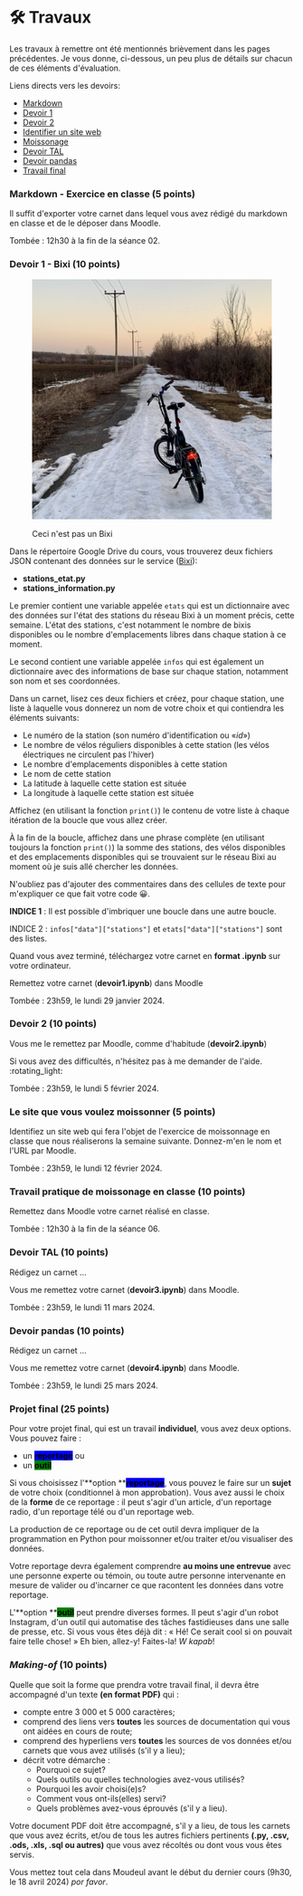# 🛠 Travaux

Les travaux à remettre ont été mentionnés brièvement dans les pages précédentes. Je vous donne, ci-dessous, un peu plus de détails sur chacun de ces éléments d'évaluation.

Liens directs vers les devoirs:

* [Markdown](travaux.md#md)
* [Devoir 1](travaux.md#devoir-1)
* [Devoir 2](travaux.md#devoir-2)
* [Identifier un site web](travaux.md#site)
* [Moissonage](travaux.md#moisson)
* [Devoir TAL](travaux.md#devoir-3)
* [Devoir pandas](travaux.md#devoir-4)
* [Travail final](travaux.md#projet-final-25-points)

### Markdown - Exercice en classe (5 points) <a href="#md" id="md"></a>

Il suffit d'exporter votre carnet dans lequel vous avez rédigé du markdown en classe et de le déposer dans Moodle.

Tombée : 12h30 à la fin de la séance 02.

### Devoir 1 - Bixi (10 points) <a href="#devoir-1" id="devoir-1"></a>

<figure><img src="../.gitbook/assets/velohiver.jpeg" alt=""><figcaption><p>Ceci n'est pas un Bixi</p></figcaption></figure>

Dans le répertoire Google Drive du cours, vous trouverez deux fichiers JSON contenant des données sur le service ([Bixi](https://bixi.com/fr/)):

* **stations\_etat.py**
* **stations\_information.py**

Le premier contient une variable appelée `etats` qui est un dictionnaire avec des données sur l'état des stations du réseau Bixi à un moment précis, cette semaine. L'état des stations, c'est notamment le nombre de bixis disponibles ou le nombre d'emplacements libres dans chaque station à ce moment.

Le second contient une variable appelée `infos` qui est également un dictionnaire avec des informations de base sur chaque station, notamment son nom et ses coordonnées.

Dans un carnet, lisez ces deux fichiers et créez, pour chaque station, une liste à laquelle vous donnerez un nom de votre choix et qui contiendra les éléments suivants:

* Le numéro de la station (son numéro d'identification ou «_id_»)
* Le nombre de vélos réguliers disponibles à cette station (les vélos électriques ne circulent pas l'hiver)
* Le nombre d'emplacements disponibles à cette station
* Le nom de cette station
* La latitude à laquelle cette station est située
* La longitude à laquelle cette station est située

Affichez (en utilisant la fonction `print()`) le contenu de votre liste à chaque itération de la boucle que vous allez créer.

À la fin de la boucle, affichez dans une phrase complète (en utilisant toujours la fonction `print()`) la somme des stations, des vélos disponibles et des emplacements disponibles qui se trouvaient sur le réseau Bixi au moment où je suis allé chercher les données.

N'oubliez pas d'ajouter des commentaires dans des cellules de texte pour m'expliquer ce que fait votre code 😀.

**INDICE 1** : Il est possible d'imbriquer une boucle dans une autre boucle.

INDICE 2 : `infos["data"]["stations"]` et `etats["data"]["stations"]` sont des listes.

Quand vous avez terminé, téléchargez votre carnet en **format .ipynb** sur votre ordinateur.

Remettez votre carnet (**devoir1.ipynb**) dans Moodle

Tombée : 23h59, le lundi 29 janvier 2024.

### Devoir 2 (10 points) <a href="#devoir-2" id="devoir-2"></a>

Vous me le remettez par Moodle, comme d'habitude (**devoir2.ipynb**)

Si vous avez des difficultés, n'hésitez pas à me demander de l'aide. :rotating\_light:

Tombée : 23h59, le lundi 5 février 2024.

### Le site que vous voulez moissonner (5 points) <a href="#site" id="site"></a>

Identifiez un site web qui fera l'objet de l'exercice de moissonnage en classe que nous réaliserons la semaine suivante. Donnez-m'en le nom et l'URL par Moodle.

Tombée : 23h59, le lundi 12 février 2024.

### Travail pratique de moissonage en classe (10 points) <a href="#moisson" id="moisson"></a>

Remettez dans Moodle votre carnet réalisé en classe.

Tombée : 12h30 à la fin de la séance 06.

### Devoir TAL (10 points) <a href="#devoir-3" id="devoir-3"></a>

Rédigez un carnet ...

Vous me remettez votre carnet (**devoir3.ipynb**) dans Moodle.

Tombée : 23h59, le lundi 11 mars 2024.

### Devoir pandas (10 points) <a href="#devoir-4" id="devoir-4"></a>

Rédigez un carnet ...

Vous me remettez votre carnet (**devoir4.ipynb**) dans Moodle.

Tombée : 23h59, le lundi 25 mars 2024.

### Projet final (25 points)

Pour votre projet final, qui est un travail **individuel**, vous avez deux options. Vous pouvez faire :

* un <mark style="background-color:blue;">**reportage**</mark> ou
* un <mark style="background-color:green;">**outil**</mark>

Si vous choisissez l'\*\*option \*\*<mark style="background-color:blue;">**reportage**</mark>, vous pouvez le faire sur un **sujet** de votre choix (conditionnel à mon approbation). Vous avez aussi le choix de la **forme** de ce reportage : il peut s'agir d'un article, d'un reportage radio, d'un reportage télé ou d'un reportage web.

La production de ce reportage ou de cet outil devra impliquer de la programmation en Python pour moissonner et/ou traiter et/ou visualiser des données.

Votre reportage devra également comprendre **au moins une entrevue** avec une personne experte ou témoin, ou toute autre personne intervenante en mesure de valider ou d'incarner ce que racontent les données dans votre reportage.

L'\*\*option \*\*<mark style="background-color:green;">**outil**</mark> peut prendre diverses formes. Il peut s'agir d'un robot Instagram, d'un outil qui automatise des tâches fastidieuses dans une salle de presse, etc. Si vous vous êtes déjà dit : « Hé! Ce serait cool si on pouvait faire telle chose! » Eh bien, allez-y! Faites-la! _W kapab_!

### _Making-of_ (10 points)

Quelle que soit la forme que prendra votre travail final, il devra être accompagné d'un texte **(en format PDF)** qui :

* compte entre 3 000 et 5 000 caractères;
* comprend des liens vers **toutes** les sources de documentation qui vous ont aidées en cours de route;
* comprend des hyperliens vers **toutes** les sources de vos données et/ou carnets que vous avez utilisés (s'il y a lieu);
* décrit votre démarche :
  * Pourquoi ce sujet?
  * Quels outils ou quelles technologies avez-vous utilisés?
  * Pourquoi les avoir choisi(e)s?
  * Comment vous ont-ils(elles) servi?
  * Quels problèmes avez-vous éprouvés (s'il y a lieu).

Votre document PDF doit être accompagné, s'il y a lieu, de tous les carnets que vous avez écrits, et/ou de tous les autres fichiers pertinents **(.py, .csv, .ods, .xls, .sql ou autres)** que vous avez récoltés ou dont vous vous êtes servis.

Vous mettez tout cela dans Moudeul avant le début du dernier cours (9h30, le 18 avril 2024) _por favor_.
